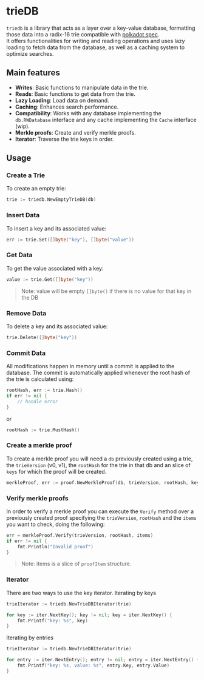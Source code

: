 # trieDB


`triedb` is a library that acts as a layer over a key-value database, formatting those data into a radix-16 trie compatible with [polkadot spec](https://spec.polkadot.network/chap-state#sect-state-storage).  
It offers functionalities for writing and reading operations and uses lazy loading to fetch data from the database, as well as a caching system to optimize searches.

## Main features

- **Writes**: Basic functions to manipulate data in the trie.
- **Reads**: Basic functions to get data from the trie.
- **Lazy Loading**: Load data on demand.
- **Caching**: Enhances search performance.
- **Compatibility**: Works with any database implementing the `db.RWDatabase` interface and any cache implementing the `Cache` interface (wip).
- **Merkle proofs**: Create and verify merkle proofs.
- **Iterator**: Traverse the trie keys in order.

## Usage

### Create a Trie

To create an empty trie:

```go
trie := triedb.NewEmptyTrieDB(db)
```

### Insert Data

To insert a key and its associated value:

```go
err := trie.Set([]byte("key"), []byte("value"))
```

### Get Data

To get the value associated with a key:

```go
value := trie.Get([]byte("key"))
```

> Note: value will be empty `[]byte()` if there is no value for that key in the DB


### Remove Data

To delete a key and its associated value:

```go
trie.Delete([]byte("key"))
```

### Commit Data

All modifications happen in memory until a commit is applied to the database. The commit is automatically applied whenever the root hash of the trie is calculated using:

```go
rootHash, err := trie.Hash()
if err != nil {
    // handle error
}
```

or

```go
rootHash := trie.MustHash()
```

### Create a merkle proof

To create a merkle proof you will need a `db` previously created using a trie, the `trieVersion` (v0, v1), the `rootHash` for the trie in that db and an slice of `keys` for which the proof will be created.

```go
merkleProof, err := proof.NewMerkleProof(db, trieVersion, rootHash, keys) 
```

### Verify merkle proofs

In order to verify a merkle proof you can execute the `Verify` method over a previously created proof specifying the `trieVersion`, `rootHash` and the `items` you want to check, doing the following:

```go
err = merkleProof.Verify(trieVersion, rootHash, items)
if err != nil {
    fmt.Println("Invalid proof")
}
```

> Note: items is a slice of `proofItem` structure.   

### Iterator

There are two ways to use the key iterator.
Iterating by keys

```go
trieIterator := triedb.NewTrieDBIterator(trie)

for key := iter.NextKey(); key != nil; key = iter.NextKey() {
    fmt.Printf("key: %s", key)
}
```

Iterating by entries

```go
trieIterator := triedb.NewTrieDBIterator(trie)

for entry := iter.NextEntry(); entry != nil; entry = iter.NextEntry() {
    fmt.Printf("key: %s, value: %s", entry.Key, entry.Value)
}
```

